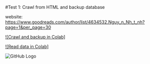 #Test 1: Crawl from HTML and backup database

website: https://www.goodreads.com/author/list/4634532.Nguy_n_Nh_t_nh?page=1&per_page=30

[![Crawl and backup in Colab]](https://colab.research.google.com/drive/1FlTRvCEuOyFTzMLjqbQfa6udsAFVKsBu#scrollTo=vGUL-OdMpDJm)

[![Read data in Colab]](https://colab.research.google.com/drive/1dJmfMnWAhs1lqENv3KwhwVYxcQt5rLkB?usp=sharing)

![GitHub Logo](/resources/table.JPG)
